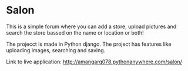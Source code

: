 # Salon

This is a simple forum where you can add a store, upload pictures and search the store bassed on the name or location or both!

The projecct is made in Python django. The project has features like uploading images, searching and saving.

Link to live application: http://amangarg078.pythonanywhere.com/salon/
